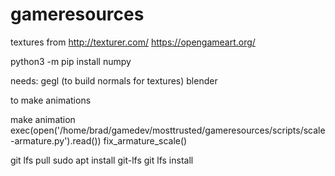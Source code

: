 # gameresources

textures from
http://texturer.com/
https://opengameart.org/

python3 -m pip install numpy

needs: gegl (to build normals for textures)
blender


to make animations

make animation
exec(open('/home/brad/gamedev/mosttrusted/gameresources/scripts/scale-armature.py').read())
fix_armature_scale()


git lfs pull
sudo apt install git-lfs
git lfs install


